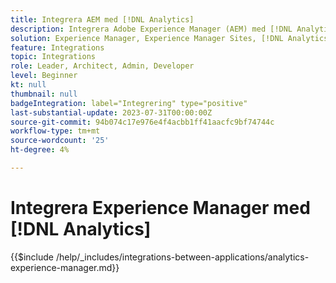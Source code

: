 ```yaml
---
title: Integrera AEM med [!DNL Analytics]
description: Integrera Adobe Experience Manager (AEM) med [!DNL Analytics] för att spåra och analysera användarbeteenden på din webbplats.
solution: Experience Manager, Experience Manager Sites, [!DNL Analytics]
feature: Integrations
topic: Integrations
role: Leader, Architect, Admin, Developer
level: Beginner
kt: null
thumbnail: null
badgeIntegration: label="Integrering" type="positive"
last-substantial-update: 2023-07-31T00:00:00Z
source-git-commit: 94b074c17e976e4f4acbb1ff41aacfc9bf74744c
workflow-type: tm+mt
source-wordcount: '25'
ht-degree: 4%

---
```



# Integrera Experience Manager med [!DNL Analytics]

{{$include /help/_includes/integrations-between-applications/analytics-experience-manager.md}}
